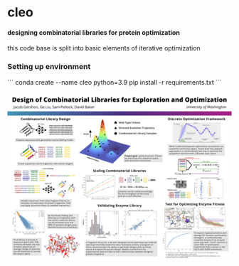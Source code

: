 # cleo
#### designing combinatorial libraries for protein optimization

this code base is split into basic elements of iterative optimization

### Setting up environment
\```
conda create --name cleo  python=3.9
pip install -r requirements.txt
\```

![alt text](./figs/poster.jpg)
